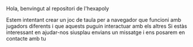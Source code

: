 Hola, benvingut al repositori de l'hexapoly

Estem intentant crear un joc de taula per a navegador que funcioni amb jugadors diferents i que aquests puguin interactuar amb els altres
Si estàs interessant en ajudar-nos siusplau envians un missatge i ens posarem en contacte amb tu
